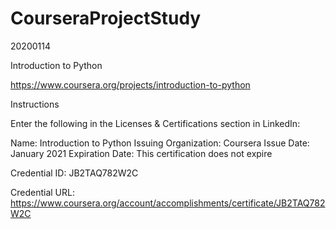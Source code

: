 # CourseraProjectStudy

20200114

Introduction to Python

https://www.coursera.org/projects/introduction-to-python

Instructions

Enter the following in the Licenses & Certifications section in LinkedIn:

Name: Introduction to Python Issuing Organization: Coursera Issue Date: January 2021 Expiration Date: This certification does not expire

Credential ID: JB2TAQ782W2C

Credential URL: https://www.coursera.org/account/accomplishments/certificate/JB2TAQ782W2C


